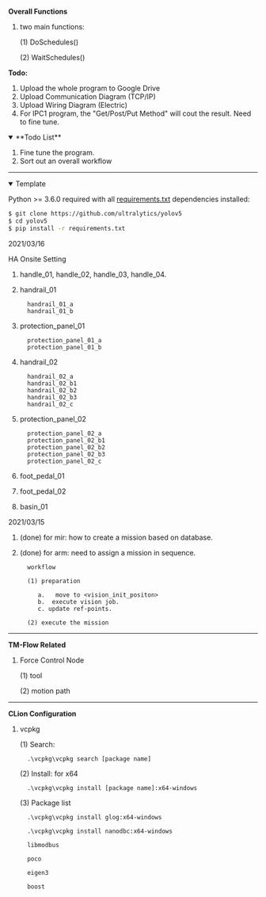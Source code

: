 **Overall Functions**

1. two main functions: 
   
    (1) DoSchedules()

    (2) WaitSchedules()

**Todo:** 
1. Upload the whole program to Google Drive
2. Upload Communication Diagram (TCP/IP)
3. Upload Wiring Diagram (Electric)
4. For IPC1 program, the "Get/Post/Put Method" will cout the result. Need to fine tune.

<details open>
<summary>**Todo List**</summary>

1. Fine tune the program.
2. Sort out an overall workflow


</details>


***

<details open>
<summary>Template</summary>

Python >= 3.6.0 required with all [requirements.txt](https://github.com/ultralytics/yolov5/blob/master/requirements.txt) dependencies installed:
<!-- $ sudo apt update && apt install -y libgl1-mesa-glx libsm6 libxext6 libxrender-dev -->
```bash
$ git clone https://github.com/ultralytics/yolov5
$ cd yolov5
$ pip install -r requirements.txt
```
</details>

2021/03/16

HA Onsite Setting

1. handle_01, handle_02, handle_03, handle_04.

2. handrail_01
         
         handrail_01_a
         handrail_01_b
   
3. protection_panel_01
      
         protection_panel_01_a
         protection_panel_01_b

4. handrail_02
   
         handrail_02_a
         handrail_02_b1
         handrail_02_b2
         handrail_02_b3
         handrail_02_c
   
5. protection_panel_02

         protection_panel_02_a
         protection_panel_02_b1
         protection_panel_02_b2
         protection_panel_02_b3
         protection_panel_02_c

6. foot_pedal_01

7. foot_pedal_02

8. basin_01

2021/03/15

1. (done) for mir: how to create a mission based on database.

2. (done) for arm: need to assign a mission in sequence.

         workflow

         (1) preparation
   
            a.   move to <vision_init_positon>
            b.  execute vision job. 
            c. update ref-points.
   
         (2) execute the mission


***
**TM-Flow Related**

1. Force Control Node

   (1) tool

   (2) motion path

***
**CLion Configuration**

1. vcpkg

   (1) Search:
   
         .\vcpkg\vcpkg search [package name]

   (2) Install: for x64

         .\vcpkg\vcpkg install [package name]:x64-windows
   
   (3) Package list

         .\vcpkg\vcpkg install glog:x64-windows

         .\vcpkg\vcpkg install nanodbc:x64-windows

         libmodbus

         poco

         eigen3

         boost

